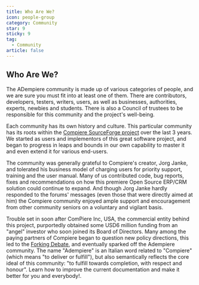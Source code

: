 ```yaml
---
title: Who Are We?
icon: people-group
category: Community
star: 9
sticky: 9
tag:
  - Community
article: false
---
```


## Who Are We?

The ADempiere community is made up of various categories of people, and we are sure you must fit into at least one of them. There are contributors, developers, testers, writers, users, as well as businesses, authorities, experts, newbies and students. There is also a Council of trustees to be responsible for this community and the project's well-being.

Each community has its own history and culture. This particular community has its roots within the [Compiere SourceForge project](http://sf.net/projects/compiere) over the last 3 years. We started as users and implementors of this great software project, and began to progress in leaps and bounds in our own capability to master it and even extend it for various end-users.

The community was generally grateful to Compiere's creator, Jorg Janke, and tolerated his business model of charging users for priority support, training and the user manual. Many of us contributed code, bug reports, fixes and recommendations on how this premiere Open Source ERP/CRM solution could continue to expand. And though Jorg Janke hardly responded to the forums' messages (even those that were directly aimed at him) the Compiere community enjoyed ample support and encouragement from other community seniors on a voluntary and vigilant basis.

Trouble set in soon after ComPiere Inc, USA, the commercial entity behind this project, purportedly obtained some USD6 million funding from an "angel" investor who soon joined its Board of Directors. Many among the paying partners of Compiere began to question new policy directions, this led to the [Forking Debate](http://www.compiere.com/about/board.html), and eventually sparked off the Adempiere community. The name "Adempiere" is an Italian word related to "Compiere" (which means "to deliver or fulfill"), but also semantically reflects the core ideal of this community: "to fulfill towards completion, with respect and honour".
Learn how to improve the current documentation and make it better for you and everybody!.
